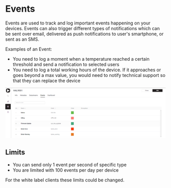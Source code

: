 # Events

Events are used to track and log important events happening on your devices. 
Events can also trigger different types of notifications which can be sent over email, 
delivered as push notifications to user's smartphone, or sent as an SMS.

Examples of an Event: 

- You need to log a moment when a temperature reached a certain threshold and send a notification to selected users
- You need to log a total working hours of the device. If it approaches or goes beyond a max value, you would need to notify technical support so that they can replace the device 

![!Events list in the template](../../../.gitbook/assets/events.png)

## Limits

- You can send only 1 event per second of specific type
- You are limited with 100 events per day per device

For the white label clients these limits could be changed.





